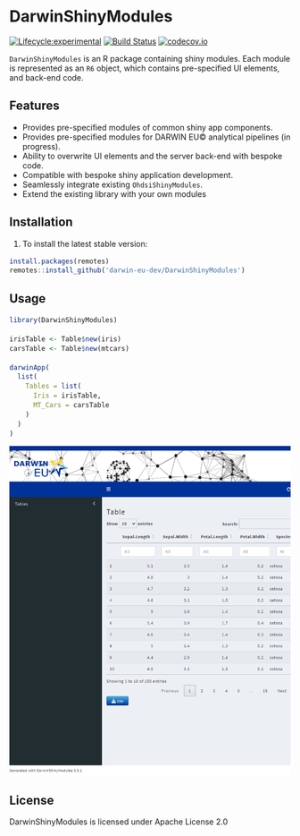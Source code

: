
# DarwinShinyModules

[![Lifecycle:experimental](https://img.shields.io/badge/lifecycle-experimental-orange.svg)](https://lifecycle.r-lib.org/articles/stages.html#experimental)
[![Build
Status](https://github.com/darwin-eu/DarwinShinyModules/workflows/R-CMD-check/badge.svg)](https://github.com/darwin-eu/DarwinShinyModules/actions?query=workflow%3AR-CMD-check)
[![codecov.io](https://codecov.io/github/darwin-eu/DarwinShinyModules/coverage.svg?branch=main)](https://codecov.io/github/darwin-eu/DarwinShinyModules?branch=main)

`DarwinShinyModules` is an R package containing shiny modules. Each
module is represented as an `R6` object, which contains pre-specified UI
elements, and back-end code.

## Features

- Provides pre-specified modules of common shiny app components.
- Provides pre-specified modules for DARWIN EU© analytical pipelines (in
  progress).
- Ability to overwrite UI elements and the server back-end with bespoke
  code.
- Compatible with bespoke shiny application development.
- Seamlessly integrate existing `OhdsiShinyModules`.
- Extend the existing library with your own modules

## Installation

1.  To install the latest stable version:

``` r
install.packages(remotes)
remotes::install_github('darwin-eu-dev/DarwinShinyModules')
```

## Usage

``` r
library(DarwinShinyModules)

irisTable <- Table$new(iris)
carsTable <- Table$new(mtcars)

darwinApp(
  list(
    Tables = list(
      Iris = irisTable,
      MT_Cars = carsTable
    )
  )
)
```

![](README_files/figure-gfm/app-1.png)<!-- -->

## License

DarwinShinyModules is licensed under Apache License 2.0
